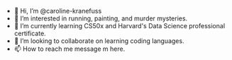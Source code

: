 - 👋 Hi, I’m @caroline-kranefuss
- 👀 I’m interested in running, painting, and murder mysteries.
- 🌱 I’m currently learning CS50x and Harvard's Data Science professional certificate.
- 💞️ I’m looking to collaborate on learning coding languages.
- 📫 How to reach me message m here.

<!---
caroline-kranefuss/caroline-kranefuss is a ✨ special ✨ repository because its `README.md` (this file) appears on your GitHub profile.
You can click the Preview link to take a look at your changes.
--->

